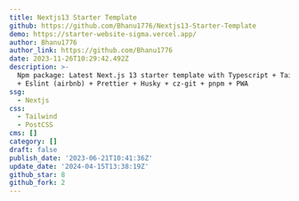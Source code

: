 ```yaml
---
title: Nextjs13 Starter Template
github: https://github.com/Bhanu1776/Nextjs13-Starter-Template
demo: https://starter-website-sigma.vercel.app/
author: Bhanu1776
author_link: https://github.com/Bhanu1776
date: 2023-11-26T10:29:42.492Z
description: >-
  Npm package: Latest Next.js 13 starter template with Typescript + Tailwindcss
  + Eslint (airbnb) + Prettier + Husky + cz-git + pnpm + PWA
ssg:
  - Nextjs
css:
  - Tailwind
  - PostCSS
cms: []
category: []
draft: false
publish_date: '2023-06-21T10:41:36Z'
update_date: '2024-04-15T13:38:19Z'
github_star: 8
github_fork: 2
---
```

